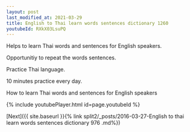 ```yaml
---
layout: post
last_modified_at: 2021-03-29
title: English to Thai learn words sentences dictionary 1260 
youtubeId: RXkX03LsuPQ
---
```

 
 
Helps to learn Thai words and sentences for English speakers.

Opportunitiy to repeat the words sentences. 

Practice Thai language. 
 
10 minutes practice every day. 
 
How to learn Thai words and sentences for English speakers 
 
{% include youtubePlayer.html id=page.youtubeId %}
 
 
[Next]({{ site.baseurl }}{% link  split2/_posts/2016-03-27-English to thai learn words sentences dictionary 976 .md%})
 

